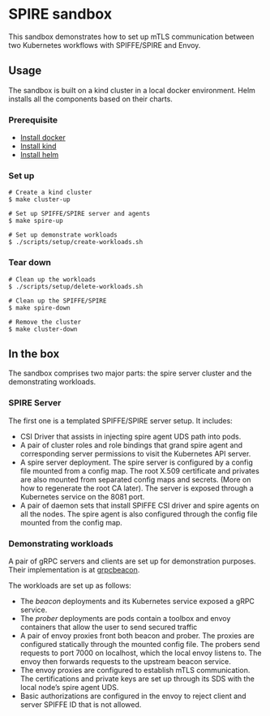 # SPIRE sandbox

This sandbox demonstrates how to set up mTLS communication between two Kubernetes workflows with SPIFFE/SPIRE and Envoy.

## Usage

The sandbox is built on a kind cluster in a local docker environment. Helm installs all the components based on their charts.

### Prerequisite

- [Install docker](https://docs.docker.com/engine/install/)
- [Install kind](https://kind.sigs.k8s.io/docs/user/quick-start/)
- [Install helm](https://helm.sh/docs/helm/helm_install/)

### Set up

    # Create a kind cluster
    $ make cluster-up
    
    # Set up SPIFFE/SPIRE server and agents
    $ make spire-up
    
    # Set up demonstrate workloads
    $ ./scripts/setup/create-workloads.sh

### Tear down

    # Clean up the workloads
    $ ./scripts/setup/delete-workloads.sh
    
    # Clean up the SPIFFE/SPIRE
    $ make spire-down
    
    # Remove the cluster
    $ make cluster-down

## In the box

The sandbox comprises two major parts: the spire server cluster and the demonstrating workloads.

### SPIRE Server

The first one is a templated SPIFFE/SPIRE server setup. It includes:

- CSI Driver that assists in injecting spire agent UDS path into pods.
- A pair of cluster roles and role bindings that grand spire agent and corresponding server permissions to visit the Kubernetes API server.
- A spire server deployment. The spire server is configured by a config file mounted from a config map. The root X.509 certificate and privates are also mounted from separated config maps and secrets. (More on how to regenerate the root CA later). The server is exposed through a Kubernetes service on the 8081 port.
- A pair of daemon sets that install SPIFFE CSI driver and spire agents on all the nodes. The spire agent is also configured through the config file mounted from the config map.

### Demonstrating workloads

A pair of gRPC servers and clients are set up for demonstration purposes. Their implementation is at [grpcbeacon](https://github.com/troydai/grpcbeacon).

The workloads are set up as follows:

- The *beacon* deployments and its Kubernetes service exposed a gRPC service.
- The *prober* deployments are pods contain a toolbox and envoy containers that allow the user to send secured traffic
- A pair of envoy proxies front both beacon and prober. The proxies are configured statically through the mounted config file. The probers send requests to port 7000 on localhost, which the local envoy listens to. The envoy then forwards requests to the upstream beacon service.
- The envoy proxies are configured to establish mTLS communication. The certifications and private keys are set up through its SDS with the local node’s spire agent UDS.
- Basic authorizations are configured in the envoy to reject client and server SPIFFE ID that is not allowed.
